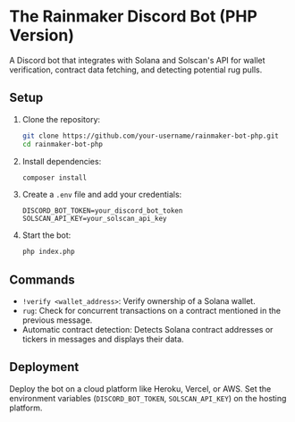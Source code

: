 # The Rainmaker Discord Bot (PHP Version)

A Discord bot that integrates with Solana and Solscan's API for wallet verification, contract data fetching, and detecting potential rug pulls.

## Setup

1. Clone the repository:
   ```bash
   git clone https://github.com/your-username/rainmaker-bot-php.git
   cd rainmaker-bot-php
   ```

2. Install dependencies:
   ```bash
   composer install
   ```

3. Create a `.env` file and add your credentials:
   ```env
   DISCORD_BOT_TOKEN=your_discord_bot_token
   SOLSCAN_API_KEY=your_solscan_api_key
   ```

4. Start the bot:
   ```bash
   php index.php
   ```

## Commands

- `!verify <wallet_address>`: Verify ownership of a Solana wallet.
- `rug`: Check for concurrent transactions on a contract mentioned in the previous message.
- Automatic contract detection: Detects Solana contract addresses or tickers in messages and displays their data.

## Deployment

Deploy the bot on a cloud platform like Heroku, Vercel, or AWS. Set the environment variables (`DISCORD_BOT_TOKEN`, `SOLSCAN_API_KEY`) on the hosting platform.